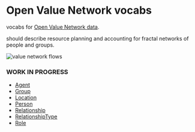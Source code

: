 # Open Value Network vocabs

vocabs for [Open Value Network data](https://github.com/valnet/valuenetwork).

should describe resource planning and accounting for fractal networks of people and groups.

![value network flows](https://i.imgur.com/74gIY5C.png)

### WORK IN PROGRESS

- [Agent](./vocab/Agent.js)
- [Group](./vocab/Group.js)
- [Location](./vocab/Location.js)
- [Person](./vocab/Person.js)
- [Relationship](./vocab/Relationship.js)
- [RelationshipType](./vocab/Relationship.js)
- [Role](./vocab/Role.js)

